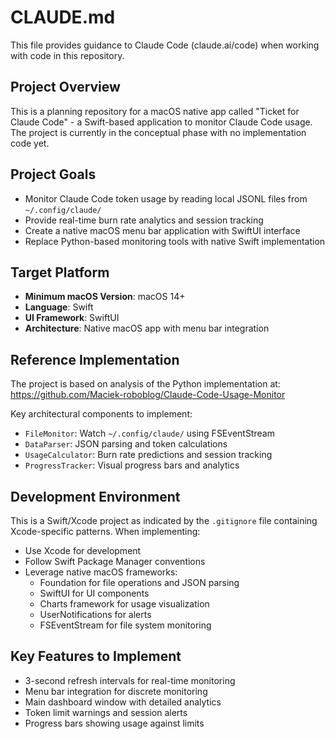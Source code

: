 # CLAUDE.md

This file provides guidance to Claude Code (claude.ai/code) when working with code in this repository.

## Project Overview

This is a planning repository for a macOS native app called "Ticket for Claude Code" - a Swift-based application to monitor Claude Code usage. The project is currently in the conceptual phase with no implementation code yet.

## Project Goals

- Monitor Claude Code token usage by reading local JSONL files from `~/.config/claude/`
- Provide real-time burn rate analytics and session tracking
- Create a native macOS menu bar application with SwiftUI interface
- Replace Python-based monitoring tools with native Swift implementation

## Target Platform

- **Minimum macOS Version**: macOS 14+
- **Language**: Swift
- **UI Framework**: SwiftUI
- **Architecture**: Native macOS app with menu bar integration

## Reference Implementation

The project is based on analysis of the Python implementation at:
https://github.com/Maciek-roboblog/Claude-Code-Usage-Monitor

Key architectural components to implement:
- `FileMonitor`: Watch `~/.config/claude/` using FSEventStream
- `DataParser`: JSON parsing and token calculations  
- `UsageCalculator`: Burn rate predictions and session tracking
- `ProgressTracker`: Visual progress bars and analytics

## Development Environment

This is a Swift/Xcode project as indicated by the `.gitignore` file containing Xcode-specific patterns. When implementing:

- Use Xcode for development
- Follow Swift Package Manager conventions
- Leverage native macOS frameworks:
  - Foundation for file operations and JSON parsing
  - SwiftUI for UI components
  - Charts framework for usage visualization
  - UserNotifications for alerts
  - FSEventStream for file system monitoring

## Key Features to Implement

- 3-second refresh intervals for real-time monitoring
- Menu bar integration for discrete monitoring
- Main dashboard window with detailed analytics
- Token limit warnings and session alerts
- Progress bars showing usage against limits